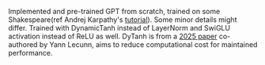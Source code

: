 Implemented and pre-trained GPT from scratch, trained on some Shakespeare(ref Andrej Karpathy's [tutorial](https://www.youtube.com/watch?v=kCc8FmEb1nY)). Some minor details might differ.
Trained with DynamicTanh instead of LayerNorm and SwiGLU activation instead of ReLU as well. DyTanh is from a [2025 paper](https://arxiv.org/pdf/2503.10622) co-authored by Yann Lecunn, aims to reduce computational cost for maintained performance.

